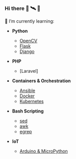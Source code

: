 ### Hi there :rocket: :artificial_satellite: :robot:

🌱 I’m currently learning:

- **Python**
  - [OpenCV](https://github.com/local-bot/python_basics/tree/master/python_libraries_basics)
  - [Flask](https://github.com/your-username/flask-repo](https://github.com/local-bot/python_basics/tree/master/python_libraries_basics))
  - [Django](https://github.com/local-bot/python_basics/tree/master/python_libraries_basics)

- **PHP**
  - [Laravel]

- **Containers & Orchestration**
  - [Ansible](https://github.com/local-bot/container_virtualization)
  - [Docker](https://github.com/local-bot/container_virtualization)
  - [Kubernetes](https://github.com/local-bot/container_virtualization)

- **Bash Scripting**
  - [sed](https://github.com/local-bot/linux_basics)
  - [awk](https://github.com/local-bot/linux_basics)
  - [egrep](https://github.com/local-bot/linux_basics)

- **IoT**
  - [Arduino & MicroPython](https://github.com/local-bot/iot_basics)
